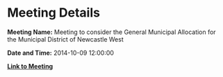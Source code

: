 # Meeting Details

**Meeting Name:** Meeting to consider the General Municipal Allocation for the Municipal District of Newcastle West

**Date and Time:** 2014-10-09 12:00:00

**[Link to Meeting](https://www.limerick.ie/council/whats-on/meeting-consider-general-municipal-allocation-municipal-district-newcastle-west-1)**
